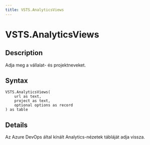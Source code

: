 ```yaml
---
title: VSTS.AnalyticsViews
---
```


# VSTS.AnalyticsViews


## Description

Adja meg a vállalat- és projektneveket.


## Syntax

```powerquery
VSTS.AnalyticsViews(
    url as text,
    project as text,
    optional options as record
) as table
```


## Details

Az Azure DevOps által kínált Analytics-nézetek tábláját adja vissza.


